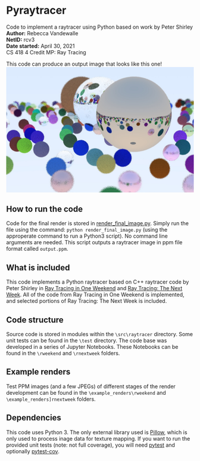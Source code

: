 # Pyraytracer
Code to implement a raytracer using Python based on work by Peter Shirley
<br>**Author:** Rebecca Vandewalle
<br>**NetID:** rcv3
<br>**Date started:** April 30, 2021
<br>CS 418 4 Credit MP: Ray Tracing

This code can produce an output image that looks like this one!
![Final MP Render](12_final_scene_spp_2_md_5.jpg)

## How to run the code
Code for the final render is stored in [render\_final_image.py](render_final_image.py).
Simply run the file using the command: `python render_final_image.py` (using the approperate command to run a Python3 script). No command line arguments are needed. This script outputs a raytracer image in ppm file format called `output.ppm`.
## What is included
This code implements a Python raytracer based on C++ raytracer code by Peter Shirley in [Ray Tracing in One Weekend](https://raytracing.github.io/books/RayTracingInOneWeekend.html) and [Ray Tracing: The Next Week](https://raytracing.github.io/books/RayTracingTheNextWeek.html). All of the code from Ray Tracing in One Weekend is implemented, and selected portions of Ray Tracing: The Next Week is included.
## Code structure
Source code is stored in modules within the `\src\raytracer` directory. Some unit tests can be found in the `\test` directory. The code base was developed in a series of Jupyter Notebooks. These Notebooks can be found in the `\rweekend` and `\rnextweek` folders.
## Example renders
Test PPM images (and a few JPEGs) of different stages of the render development can be found in the `\example_renders\rweekend` and `\example_renders]rnextweek` folders.
## Dependencies
This code uses Python 3. The only external library used is [Pillow](https://pillow.readthedocs.io/), which is only used to process inage data for texture mapping. If you want to run the provided unit tests (note: not full coverage), you will need [pytest](https://docs.pytest.org/en/6.2.x/) and optionally [pytest-cov](https://pytest-cov.readthedocs.io/en/latest/).
